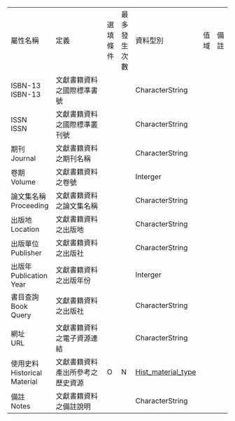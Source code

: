 <table>
        <tr><td>屬性名稱</td><td>定義</td>
        <td>選填條件</td><td>最多發生次數</td><td>資料型別</td>
        <td>值域</td><td>備註</td></tr><tr style="max-width: 100%;">
                        <td>ISBN-13<br>ISBN-13</td>
                        <td style="min-width: 100px;">文獻書籍資料之國際標準書號</td>
                        <td></td>
                        <td></td>
                        <td>CharacterString</td>
                        <td></td>
                        <td></td>
                    </tr><tr style="max-width: 100%;">
                        <td>ISSN<br>ISSN</td>
                        <td style="min-width: 100px;">文獻書籍資料之國際標準叢刊號</td>
                        <td></td>
                        <td></td>
                        <td>CharacterString</td>
                        <td></td>
                        <td></td>
                    </tr><tr style="max-width: 100%;">
                        <td>期刊<br>Journal</td>
                        <td style="min-width: 100px;">文獻書籍資料之期刊名稱</td>
                        <td></td>
                        <td></td>
                        <td>CharacterString</td>
                        <td></td>
                        <td></td>
                    </tr><tr style="max-width: 100%;">
                        <td>卷期<br>Volume</td>
                        <td style="min-width: 100px;">文獻書籍資料之卷號</td>
                        <td></td>
                        <td></td>
                        <td>Interger</td>
                        <td></td>
                        <td></td>
                    </tr><tr style="max-width: 100%;">
                        <td>論文集名稱<br>Proceeding</td>
                        <td style="min-width: 100px;">文獻書籍資料之論文集名稱</td>
                        <td></td>
                        <td></td>
                        <td>CharacterString</td>
                        <td></td>
                        <td></td>
                    </tr><tr style="max-width: 100%;">
                        <td>出版地<br>Location</td>
                        <td style="min-width: 100px;">文獻書籍資料之出版地</td>
                        <td></td>
                        <td></td>
                        <td>CharacterString</td>
                        <td></td>
                        <td></td>
                    </tr><tr style="max-width: 100%;">
                        <td>出版單位<br>Publisher</td>
                        <td style="min-width: 100px;">文獻書籍資料之出版社</td>
                        <td></td>
                        <td></td>
                        <td>CharacterString</td>
                        <td></td>
                        <td></td>
                    </tr><tr style="max-width: 100%;">
                        <td>出版年<br>Publication Year</td>
                        <td style="min-width: 100px;">文獻書籍資料之出版年份</td>
                        <td></td>
                        <td></td>
                        <td>Interger</td>
                        <td></td>
                        <td></td>
                    </tr><tr style="max-width: 100%;">
                        <td>書目查詢<br>Book Query</td>
                        <td style="min-width: 100px;">文獻書籍資料之出版社</td>
                        <td></td>
                        <td></td>
                        <td>CharacterString</td>
                        <td></td>
                        <td></td>
                    </tr><tr style="max-width: 100%;">
                        <td>網址<br>URL</td>
                        <td style="min-width: 100px;">文獻書籍資料之電子資源連結</td>
                        <td></td>
                        <td></td>
                        <td>CharacterString</td>
                        <td></td>
                        <td></td>
                    </tr><tr style="max-width: 100%;">
                        <td>使用史料<br>Historical Material</td>
                        <td style="min-width: 100px;">文獻書籍資料產出所參考之歷史資源</td>
                        <td>O</td>
                        <td>N</td>
                        <td><a href="Hist_material_type.html">Hist_material_type</a></td>
                        <td></td>
                        <td></td>
                    </tr><tr style="max-width: 100%;">
                        <td>備註<br>Notes</td>
                        <td style="min-width: 100px;">文獻書籍資料之備註說明</td>
                        <td></td>
                        <td></td>
                        <td>CharacterString</td>
                        <td></td>
                        <td></td>
                    </tr></table>